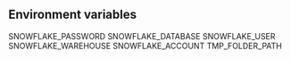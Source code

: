 
## Environment variables

SNOWFLAKE_PASSWORD
SNOWFLAKE_DATABASE
SNOWFLAKE_USER
SNOWFLAKE_WAREHOUSE
SNOWFLAKE_ACCOUNT
TMP_FOLDER_PATH
